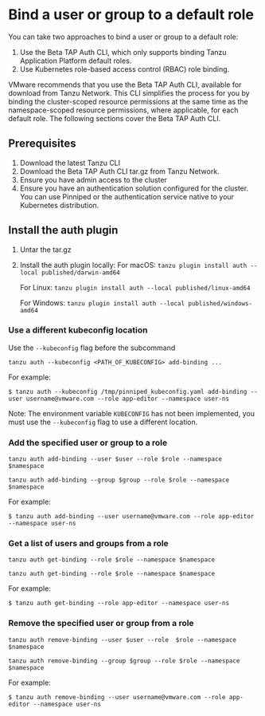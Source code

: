 # Bind a user or group to a default role

You can take two approaches to bind a user or group to a default role:

1. Use the Beta TAP Auth CLI, which only supports binding Tanzu Application Platform default roles.
1. Use Kubernetes role-based access control (RBAC) role binding.

VMware recommends that you use the Beta TAP Auth CLI, available for download from Tanzu Network. This CLI simplifies the process for you by binding the cluster-scoped resource permissions at the same time as the namespace-scoped resource permissions, where applicable, for each default role. The following sections cover the Beta TAP Auth CLI.

## <a id="prereqs"></a>Prerequisites

1. Download the latest Tanzu CLI
1. Download the Beta TAP Auth CLI tar.gz from Tanzu Network.
1. Ensure you have admin access to the cluster
1. Ensure you have an authentication solution configured for the cluster. You can use Pinniped or the authentication service native to your Kubernetes distribution.


## <a id="install"></a>Install the auth plugin
1. Untar the tar.gz
1. Install the auth plugin locally:
	For macOS:
	`tanzu plugin install auth --local published/darwin-amd64`

	For Linux:
	`tanzu plugin install auth --local published/linux-amd64`

	For Windows:
	`tanzu plugin install auth --local published/windows-amd64`

### <a id="use-kubeconfig"></a>Use a different kubeconfig location
Use the `--kubeconfig` flag before the subcommand

```
tanzu auth --kubeconfig <PATH_OF_KUBECONFIG> add-binding ...
```

For example:

```
$ tanzu auth --kubeconfig /tmp/pinniped_kubeconfig.yaml add-binding --user username@vmware.com --role app-editor --namespace user-ns
```

Note: The environment variable `KUBECONFIG` has not been implemented, you must use the `--kubeconfig` flag to use a different location.

### <a id="add-user-group-to-role"></a>Add the specified user or group to a role

```
tanzu auth add-binding --user $user --role $role --namespace $namespace

tanzu auth add-binding --group $group --role $role --namespace $namespace
```

For example:

```
$ tanzu auth add-binding --user username@vmware.com --role app-editor --namespace user-ns
```

### <a id="get-list-users"></a>Get a list of users and groups from a role

```
tanzu auth get-binding --role $role --namespace $namespace

tanzu auth get-binding --role $role --namespace $namespace
```

For example:

```
$ tanzu auth get-binding --role app-editor --namespace user-ns
```

### <a id="remove-binding"></a>Remove the specified user or group from a role

```
tanzu auth remove-binding --user $user --role  $role --namespace $namespace

tanzu auth remove-binding --group $group --role $role --namespace $namespace
```

For example:

```
$ tanzu auth remove-binding --user username@vmware.com --role app-editor --namespace user-ns
```
